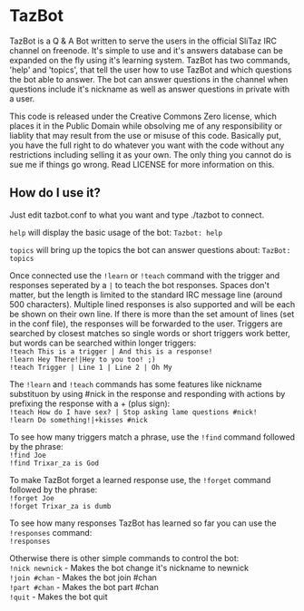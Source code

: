 TazBot
======

TazBot is a Q & A Bot written to serve the users in the official SliTaz IRC channel on freenode.
It's simple to use and it's answers database can be expanded on the fly using it's learning system.
TazBot has two commands, 'help' and 'topics', that tell the user how to use TazBot and which questions the bot able to answer. The bot can answer questions in the channel when questions include it's nickname as well as answer questions in private with a user.

This code is released under the Creative Commons Zero license, which places it in the Public Domain while obsolving me of any responsibility or liablity that may result from the use or misuse of this code. Basically put, you have the full right to do whatever you want with the code without any restrictions including selling it as your own. The only thing you cannot do is sue me if things go wrong. Read LICENSE for more information on this.


How do I use it?
----------------
Just edit tazbot.conf to what you want and type ./tazbot to connect.

`help` will display the basic usage of the bot:
`Tazbot: help`

`topics` will bring up the topics the bot can answer questions about:
`TazBot: topics`

Once connected use the `!learn` or `!teach` command with the trigger and responses seperated by a `|` to teach the bot responses. Spaces don't matter, but the length is limited to the standard IRC message line (around 500 characters). Multiple lined responses is also supported and will be each be shown on their own line. If there is more than the set amount of lines (set in the conf file), the responses will be forwarded to the user.
Triggers are searched by closest matches so single words or short triggers work better, but words can be searched within longer triggers:  
`!teach This is a trigger | And this is a response!`  
`!learn Hey There!|Hey to you too! ;)`  
`!teach Trigger | Line 1 | Line 2 | Oh My`

The `!learn` and `!teach` commands has some features like nickname substituon by using #nick in the response and responding with actions by prefixing the response with a + (plus sign):  
`!teach How do I have sex? | Stop asking lame questions #nick!`  
`!learn Do something!|+kisses #nick`

To see how many triggers match a phrase, use the `!find` command followed by the phrase:  
`!find Joe`  
`!find Trixar_za is God`

To make TazBot forget a learned response use, the `!forget` command followed by the phrase:  
`!forget Joe`  
`!forget Trixar_za is dumb`

To see how many responses TazBot has learned so far you can use the `!responses` command:  
`!responses`

Otherwise there is other simple commands to control the bot:  
`!nick newnick` - Makes the bot change it's nickname to newnick  
`!join #chan` - Makes the bot join #chan  
`!part #chan` - Makes the bot part #chan  
`!quit` - Makes the bot quit